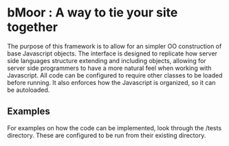 bMoor : A way to tie your site together
==================================================

The purpose of this framework is to allow for an simpler OO construction of base Javascript objects.
The interface is designed to replicate how server side languages structure extending and including objects, allowing for server side programmers to have
a more natural feel when working with Javascript.  All code can be configured to require other classes to be loaded before running.  It also enforces how
the Javascript is organized, so it can be autoloaded.

Examples
--------------------------------------------------
For examples on how the code can be implemented, look through the /tests directory.  These are configured to be run from their existing directory.